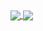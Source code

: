 <a href="https://github.com/anuraghazra/github-readme-stats">
  <img align="center" src="https://github-readme-stats.vercel.app/api?username=wesleybranton&show_icons=true&theme=graywhite&hide_title=true&hide_border=true&include_all_commits=true&count_private=true&icon_color=ffcc00&locale=en" />
</a>
<a href="https://github.com/anuraghazra/github-readme-stats">
  <img align="center" src="https://github-readme-stats.vercel.app/api/top-langs/?username=wesleybranton&theme=graywhite&hide_title=true&hide_border=true" />
</a>
